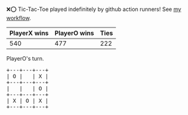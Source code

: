:x::o: Tic-Tac-Toe played indefinitely by github action runners! See [my workflow](.github/workflows/play.yaml).

|PlayerX wins|PlayerO wins|Ties|
|-|-|-|
|540|477|222|

PlayerO's turn.

<pre>
+---+---+---+
| O |   | X |
+---+---+---+
|   |   | O |
+---+---+---+
| X | O | X |
+---+---+---+
</pre>
